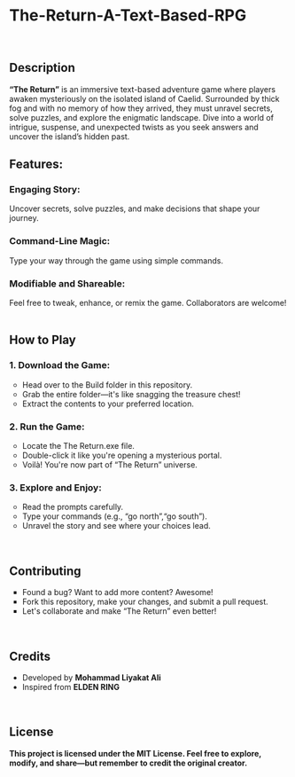 # The-Return-A-Text-Based-RPG
<br>       
<h2>Description</h2>
        
<b>“The Return”</b> is an immersive text-based adventure game where players awaken mysteriously on the isolated island of Caelid. Surrounded by thick fog and with no memory of how they arrived, they must unravel secrets, solve puzzles, and explore the enigmatic landscape. Dive into a world of intrigue, suspense, and unexpected twists as you seek answers and uncover the island’s hidden past.
<br>
<b><h2>Features:</h2></b>
          
  <b><h3>Engaging Story:</h3></B> Uncover secrets, solve puzzles, and make decisions that shape your journey.
        
  <b><h3>Command-Line Magic:</h3></b> Type your way through the game using simple commands.
          
  <b><h3>Modifiable and Shareable:</h3></b> Feel free to tweak, enhance, or remix the game. Collaborators are welcome!
  <br>      
<b><h2>How to Play</h2></b>
    
  <b><h3>1. Download the Game:</h3></b>
  <ul type=circle>
  <li>Head over to the Build folder in this repository.</li>
          
  <li>Grab the entire folder—it's like snagging the treasure chest!</li>
        
  <li>Extract the contents to your preferred location.</li>
  </ul>     
  <b><h3>2. Run the Game:</h3></b>
<ul type=circle>       
  <li>Locate the The Return.exe file.</li>
          
  <li>Double-click it like you're opening a mysterious portal.</li>
        
  <li>Voilà! You're now part of “The Return” universe.</li>
</ul>       
  <b><h3>3. Explore and Enjoy:</h3></b>
<ul type=circle>      
  <li>Read the prompts carefully.</li>
        
  <li>Type your commands (e.g., “go north”,“go south”).</li>
          
  <li>Unravel the story and see where your choices lead.</li>
</ul> 
<br>
<b><h2>Contributing</h2></b>
  <ul type=square>
    <li>Found a bug? Want to add more content? Awesome!</li>
            
  <li>Fork this repository, make your changes, and submit a pull request.</li>
        
  <li>Let's collaborate and make “The Return” even better!</li>
  </ul>
  <br>
<h2>Credits</h2>
  <ul>
    <li>Developed by <b>Mohammad Liyakat Ali</b></li>
            
   <li>Inspired from <b>ELDEN RING</b></li>
  </ul>
  <br>
<b><h2>License</h2></b>
        
<b>This project is licensed under the MIT License. Feel free to explore, modify, and share—but remember to credit the original creator.</b>       
